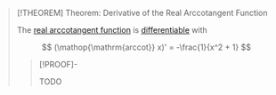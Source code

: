 >[!THEOREM] Theorem: Derivative of the Real Arccotangent Function
>
>The [real arccotangent function](Real%20Arccotangent%20Function.md) is [differentiable](../../../Differentiation/Derivatives.md) with
>
>$$
>(\mathop{\mathrm{arccot}} x)' = -\frac{1}{x^2 + 1}
>$$
>
>>[!PROOF]-
>>
>>TODO
>>
>